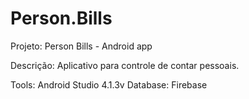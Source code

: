 # Person.Bills
Projeto: Person Bills - Android app

Descrição: Aplicativo para controle de contar pessoais.

Tools: Android Studio 4.1.3v
Database: Firebase
